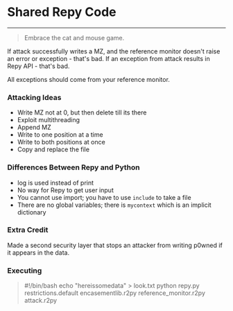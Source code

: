 # Shared Repy Code
---
> Embrace the cat and mouse game.

If attack successfully writes a MZ, and the reference monitor doesn't raise an error or exception - that's bad. If an exception from attack results in Repy API - that's bad.

All exceptions should come from your reference monitor.

### Attacking Ideas

* Write MZ not at 0, but then delete till its there
* Exploit multithreading
* Append MZ
* Write to one position at a time
* Write to both positions at once
* Copy and replace the file

### Differences Between Repy and Python

* log is used instead of print
* No way for Repy to get user input
* You cannot use import; you have to use `include` to take a file
* There are no global variables; there is `mycontext` which is an implicit dictionary

### Extra Credit

Made a second security layer that stops an attacker from writing p0wned if it appears in the data.

### Executing

>#!/bin/bash
echo "hereissomedata" > look.txt
python repy.py restrictions.default encasementlib.r2py reference_monitor.r2py attack.r2py
